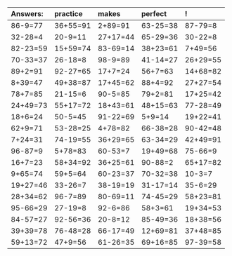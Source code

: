 | Answers: | practice | makes | perfect | ! |
| :--- | :--- | :--- | :--- | :--- |
| 86-9=77 | 36+55=91 | 2+89=91 | 63-25=38 | 87-79=8 | 
| 32-28=4 | 20-9=11 | 27+17=44 | 65-29=36 | 30-22=8 | 
| 82-23=59 | 15+59=74 | 83-69=14 | 38+23=61 | 7+49=56 | 
| 70-33=37 | 26-18=8 | 98-9=89 | 41-14=27 | 26+29=55 | 
| 89+2=91 | 92-27=65 | 17+7=24 | 56+7=63 | 14+68=82 | 
| 8+39=47 | 49+38=87 | 17+45=62 | 88+4=92 | 27+27=54 | 
| 78+7=85 | 21-15=6 | 90-5=85 | 79+2=81 | 17+25=42 | 
| 24+49=73 | 55+17=72 | 18+43=61 | 48+15=63 | 77-28=49 | 
| 18+6=24 | 50-5=45 | 91-22=69 | 5+9=14 | 19+22=41 | 
| 62+9=71 | 53-28=25 | 4+78=82 | 66-38=28 | 90-42=48 | 
| 7+24=31 | 74-19=55 | 36+29=65 | 63-34=29 | 42+49=91 | 
| 96-87=9 | 5+78=83 | 60-53=7 | 19+49=68 | 75-66=9 | 
| 16+7=23 | 58+34=92 | 36+25=61 | 90-88=2 | 65+17=82 | 
| 9+65=74 | 59+5=64 | 60-23=37 | 70-32=38 | 10-3=7 | 
| 19+27=46 | 33-26=7 | 38-19=19 | 31-17=14 | 35-6=29 | 
| 28+34=62 | 96-7=89 | 80-69=11 | 74-45=29 | 58+23=81 | 
| 95-66=29 | 27-19=8 | 92-6=86 | 58+3=61 | 19+34=53 | 
| 84-57=27 | 92-56=36 | 20-8=12 | 85-49=36 | 18+38=56 | 
| 39+39=78 | 76-48=28 | 66-17=49 | 12+69=81 | 37+48=85 | 
| 59+13=72 | 47+9=56 | 61-26=35 | 69+16=85 | 97-39=58 | 
